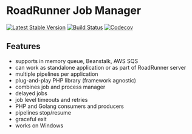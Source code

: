 # RoadRunner Job Manager
[![Latest Stable Version](https://poser.pugx.org/spiral/jobs/version)](https://packagist.org/packages/spiral/jobs)
[![Build Status](https://travis-ci.org/spiral/jobs.svg?branch=master)](https://travis-ci.org/spiral/jobs)
[![Codecov](https://codecov.io/gh/spiral/jobs/branch/master/graph/badge.svg)](https://codecov.io/gh/spiral/jobs/)

## Features
- supports in memory queue, Beanstalk, AWS SQS
- can work as standalone application or as part of RoadRunner server
- multiple pipelines per application
- plug-and-play PHP library (framework agnostic)
- combines job and process manager
- delayed jobs
- job level timeouts and retries
- PHP and Golang consumers and producers
- pipelines stop/resume
- graceful exit
- works on Windows